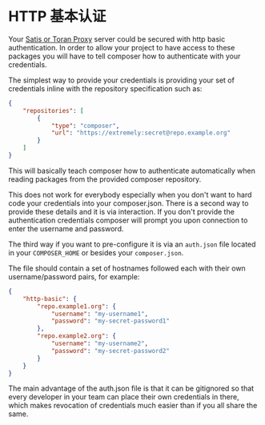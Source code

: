 <!--
    tagline: 访问私有托管的软件包 
-->

# HTTP 基本认证

Your [Satis or Toran Proxy](handling-private-packages-with-satis.md) server
could be secured with http basic authentication. In order to allow your project
to have access to these packages you will have to tell composer how to
authenticate with your credentials.

The simplest way to provide your credentials is providing your set
of credentials inline with the repository specification such as:

```json
{
    "repositories": [
        {
            "type": "composer",
            "url": "https://extremely:secret@repo.example.org"
        }
    ]
}
```

This will basically teach composer how to authenticate automatically
when reading packages from the provided composer repository.

This does not work for everybody especially when you don't want to
hard code your credentials into your composer.json. There is a second
way to provide these details and it is via interaction. If you don't
provide the authentication credentials composer will prompt you upon
connection to enter the username and password.

The third way if you want to pre-configure it is via an `auth.json` file
located in your `COMPOSER_HOME` or besides your `composer.json`.

The file should contain a set of hostnames followed each with their own
username/password pairs, for example:

```json
{
    "http-basic": {
        "repo.example1.org": {
            "username": "my-username1",
            "password": "my-secret-password1"
        },
        "repo.example2.org": {
            "username": "my-username2",
            "password": "my-secret-password2"
        }
    }
}
```

The main advantage of the auth.json file is that it can be gitignored so
that every developer in your team can place their own credentials in there,
which makes revocation of credentials much easier than if you all share the
same.
